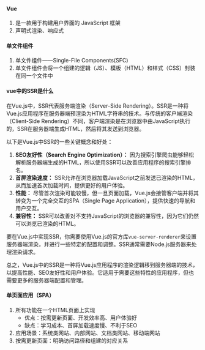 #### Vue

1. 是一款用于构建用户界面的 JavaScript 框架
2. 声明式渲染、响应式

#### 单文件组件

1. 单文件组件——Single-File Components(SFC)
2. 单文件组件会将一个组建的逻辑（JS）、模板（HTML）和样式（CSS）封装在同一个文件中

#### vue中的SSR是什么

在Vue.js中，SSR代表服务端渲染（Server-Side Rendering）。SSR是一种将Vue.js应用程序在服务器端预渲染为HTML字符串的技术。与传统的客户端渲染（Client-Side Rendering）不同，客户端渲染是在浏览器中由JavaScript执行的，SSR在服务器端生成HTML，然后将其发送到浏览器。

以下是Vue.js中SSR的一些关键概念和好处：

1. **SEO友好性（Search Engine Optimization）：** 因为搜索引擎爬虫能够轻松解析服务器端生成的HTML，所以使用SSR可以改善应用程序的搜索引擎排名。
2. **首屏渲染速度：** SSR允许在浏览器加载JavaScript之前发送已渲染的HTML，从而加速首次加载时间，提供更好的用户体验。
3. **性能：** 尽管首次渲染可能较慢，但一旦页面加载，Vue.js会接管客户端并将其转变为一个完全交互的SPA（Single Page Application），提供快速的导航和用户交互。
4. **兼容性：** SSR可以改善对不支持JavaScript的浏览器的兼容性，因为它们仍然可以浏览已渲染的HTML。

要在Vue.js中实现SSR，你需要使用Vue.js的官方库`vue-server-renderer`来设置服务器端渲染，并进行一些特定的配置和调整。SSR通常需要Node.js服务器来处理渲染请求。

总之，Vue.js中的SSR是一种将Vue.js应用程序的渲染逻辑移到服务器端的技术，以提高性能、SEO友好性和用户体验。它适用于需要这些特性的应用程序，但也需要更多的服务器端配置和管理。

#### 单页面应用（SPA）

1. 所有功能在一个HTML页面上实现
   * 优点：按需更新页面、开发效率高、用户体验好
   * 缺点：学习成本、首屏加载速度慢、不利于SEO
2. 应用场景：系统类网站、内部网站、文档类网站、移动端网站
3. 按需更新页面：明确访问路径和组建的对应关系
